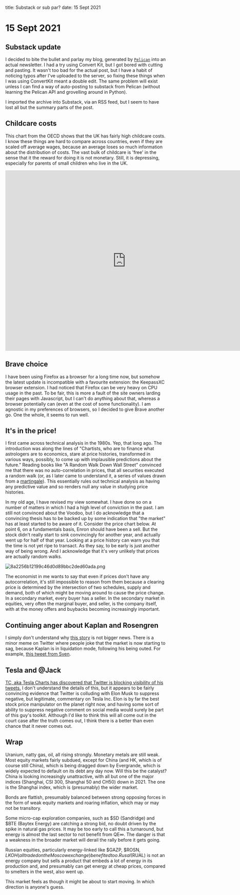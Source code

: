 title: Substack or sub par?
date: 15 Sept 2021

# 15 Sept 2021

## Substack update

I decided to bite the bullet and parlay my blog, generated by [`Pelican`](https://docs.getpelican.com/en/latest/)  into an actual newsletter.
I had a try using Convert Kit, but I got bored with cutting and pasting.
It wasn't too bad for the actual post, but I have a habit of noticing typos after I've uploaded to the server, so fixing these things when I was using ConvertKit meant a double edit.
The same problem will exist unless I can find a way of auto-posting to substack from Pelican (without learning the Pelican API and grovelling around in Python).

I imported the archive into Substack, via an RSS feed, but I seem to have lost all but the summary parts of the post.

## Childcare costs

This chart from the OECD shows that the UK has fairly high childcare costs. 
I know these things are hard to compare across countries, even if they are scaled off average wages, because an average loses so much information about the distribution of costs.
The vast bulk of childcare is 'free' in the sense that it the reward for doing it is not monetary. Still, it is depressing, especially for parents of small children who live in the UK.

<iframe src="https://data.oecd.org/chart/6sJW" width="750" height="563" style="border: 0" mozallowfullscreen="true" webkitallowfullscreen="true" allowfullscreen="true"><a href="https://data.oecd.org/chart/6sJW" target="_blank">OECD Chart: Net childcare costs, Couple, 67% of average wage / Single, 67% of average wage, % of average wage, Annual, 2020</a></iframe>

## Brave choice

I have been using Firefox as a browser for a long time now, but somehow the latest update is incompatible with a favourite extension: the KeepassXC browser extension.
I had noticed that Firefox can be very heavy on CPU usage in the past. To be fair, this is more a fault of the site owners larding their pages with Javascript, but I can't do anything about that, whereas a browser potentially can (even at the cost of some functionality).
I am agnostic in my preferences of browsers, so I decided to give Brave another go. 
One the whole, it seems to run well.

## It's in the price!

I first came across technical analysis in the 1980s. Yep, that long ago. The introduction was along the lines of "Chartists, who are to finance what astrologers are to economics, stare at price histories, transformed in various ways, possibly, to come up with implausible predictions about the future."
Reading books like "A Random Walk Down Wall Street" convinced me that there was no auto-correlation in prices, that all securities executed a random walk (or, as I later came to understand it, a series of values drawn from a [martingale](https://en.wikipedia.org/wiki/Martingale_(probability_theory))). This essentially rules out technical analysis as having any predictive value and so renders null any value in studying price histories.

In my old age, I have revised my view somewhat. I have done so on a number of matters in which I had a high level of conviction in the past.
I am still not convinced about the Voodoo, but I do acknowledge that a convincing thesis has to be backed up by some indication that "the market" has at least started to be aware of it. 
Consider the price chart below. At point 6, on a fundamentals basis, Enron should have been a sell. But the stock didn't really start to sink convincingly for another year, and actually went up for half of that year. 
Looking at a price history can warn you that the time is not yet ripe to transact. As they say, to be early is just another way of being wrong.
And I acknowledge that it's very unlikely that prices are actually random walks.


![8a2256b12199c46d0d89bbc2ded60ada.png]({attach}8a2256b12199c46d0d89bbc2ded60ada.png)

The economist in me wants to say that even if prices don't have any autocorrelation, it's still impossible to reason from them because a clearing price is determined by the intersection of two schedules, supply and demand, both of which might be moving around to cause the price change. 
In a secondary market, every buyer has a seller. In the secondary market in equities, very often the marginal buyer, and seller, is the company itself, with at the money offers and buybacks becoming increasingly important.

## Continuing anger about Kaplan and Rosengren

I simply don't understand why [this story](https://wallstreetonparade.com/2021/09/the-latest-outrage-over-fed-presidents-trading-stocks-is-just-the-tip-of-the-iceberg/) is not bigger news. There is a minor meme on Twitter where people joke that the market is now starting to sag, because Kaplan is in liquidation mode, following his being outed. For example, [this tweet from Sven](https://twitter.com/NorthmanTrader/status/1436253392503025670?s=20).

## Tesla and @Jack

[TC, aka Tesla Charts has discovered that Twitter is blocking visibility of his tweets.](https://twitter.com/TESLAcharts/status/1437470671500611596?s=20)
I don't understand the details of this, but it appears to be fairly convincing evidence that Twitter is colluding with Elon Musk to suppress negative, but legitimate, commentary on Tesla Inc. 
Elon is by far the best stock price manipulator on the planet right now, and having some sort of ability to suppress negative comment on social media would surely be part of this guy's toolkit. 
Although I'd like to think this will all come out in the court case after the truth comes out, I think there is a better than even chance that it never comes out.


## Wrap

Uranium, natty gas, oil, all rising strongly. Monetary metals are still weak.
Most equity markets fairly subdued, except for China (and HK, which is of course still China), which is being dragged down by Evergrande, which is widely expected to default on its debt any day now. Will this be the catalyst? China is looking increasingly unattractive, with all but one of the major indices (Shanghai, CSI 300, Shanghai 50 and CH50) down in 2021. The one is the Shanghai index, which is (presumably) the wider market. 

Bonds are flattish, presumably balanced between strong opposing forces in the form of weak equity markets and roaring inflation, which may or may not be transitory.

Some micro-cap exploration companies, such as $SD (Sandridge) and $BTE (Baytex Energy) are catching a strong bid, no doubt driven by the spike in natural gas prices. 
It may be too early to call this a turnaround, but energy is almost the last sector to not benefit from QE∞. The danger is that a weakness in the broader market will derail the rally before it gets going.

Russian equities, particularly energy-linked like $GAZP, $ROSN, $LKOH (all traded on the Moscow exchange) benefited too. Rusal ($RUAL) is not an energy company but sells a product that embeds a lot of energy in its production and, and presumably can get energy at cheap prices, compared to smelters in the west, also went up.

This market feels as though it might be about to start moving. In which direction is anyone's guess.

